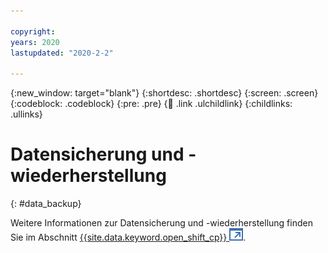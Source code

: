```yaml
---

copyright:
years: 2020
lastupdated: "2020-2-2"

---
```


{:new_window: target="blank"}
{:shortdesc: .shortdesc}
{:screen: .screen}
{:codeblock: .codeblock}
{:pre: .pre}
{:child: .link .ulchildlink}
{:childlinks: .ullinks}

# Datensicherung und -wiederherstellung
{: #data_backup}

Weitere Informationen zur Datensicherung und -wiederherstellung finden Sie im Abschnitt [{{site.data.keyword.open_shift_cp}} ![Wird in einer neuen Registerkarte geöffnet](../../images/icons/launch-glyph.svg "Wird in einer neuen Registerkarte geöffnet")](https://docs.openshift.com/container-platform/4.2/backup_and_restore/backing-up-etcd.html).

